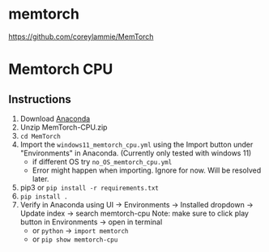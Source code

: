 # memtorch
https://github.com/coreylammie/MemTorch

# Memtorch CPU
## Instructions
1. Download [Anaconda](https://www.anaconda.com/download)
2. Unzip MemTorch-CPU.zip
3. `cd MemTorch`
4. Import the `windows11_memtorch_cpu.yml` using the Import button under "Environments" in Anaconda. (Currently only tested with windows 11)
    - if different OS try `no_OS_memtorch_cpu.yml`
    - Error might happen when importing. Ignore for now. Will be resolved later.
5. pip3 or `pip install -r requirements.txt`
6. `pip install .`
7. Verify in Anaconda using UI -> Environments -> Installed dropdown -> Update index -> search memtorch-cpu
Note: make sure to click play button in Environments -> open in terminal
    - or `python` -> `import memtorch`
    - or `pip show memtorch-cpu`